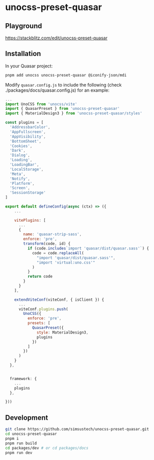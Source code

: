 # unocss-preset-quasar

## Playground
https://stackblitz.com/edit/unocss-preset-quasar

## Installation

In your Quasar project:

```sh
pnpm add unocss unocss-preset-quasar @iconify-json/mdi
```

Modify `quasar.config.js` to include the following (check ./packages/docs/quasar.config.js) for an example:

```js
...
import UnoCSS from 'unocss/vite'
import { QuasarPreset } from 'unocss-preset-quasar'
import { MaterialDesign3 } from 'unocss-preset-quasar/styles'

const plugins = [
  'AddressbarColor',
  'AppFullscreen',
  'AppVisibility',
  'BottomSheet',
  'Cookies',
  'Dark',
  'Dialog',
  'Loading',
  'LoadingBar',
  'LocalStorage',
  'Meta',
  'Notify',
  'Platform',
  'Screen',
  'SessionStorage'
]

export default defineConfig(async (ctx) => ({
    ...

    vitePlugins: [
      ...
      {
        name: 'quasar-strip-sass',
        enforce: 'pre',
        transform(code, id) {
          if (code.includes`import 'quasar/dist/quasar.sass'`) {
            code = code.replaceAll(
              "import 'quasar/dist/quasar.sass'",
              "import 'virtual:uno.css'"
            )
          }
          return code
        }
      }
    ],

    extendViteConf(viteConf, { isClient }) {
      ...
      viteConf.plugins.push(
        UnoCSS({
          enforce: 'pre',
          presets: [
            QuasarPreset({
              style: MaterialDesign3,
              plugins
            })
          ]
        })
      )
    }
  },


  framework: {
    ...
    plugins
  },

}))
```

## Development

```sh
git clone https://github.com/simsustech/unocss-preset-quasar.git
cd unocss-preset-quasar
pnpm i
pnpm run build
cd packages/dev # or cd packages/docs
pnpm run dev
```
